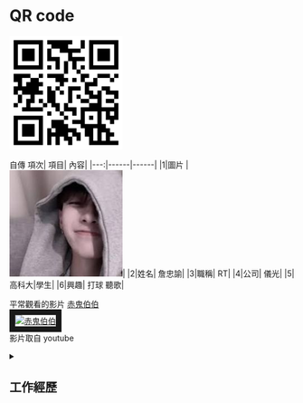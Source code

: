 # QR code 


<img src="QR.png" width="200" height="200">


自傳
項次| 項目| 內容|
|---:|------|------|
|1|圖片 |<img src="22222.jfif" width="200" hight="300">|
|2|姓名| 詹忠諭|
|3|職稱| RT|
|4|公司| 儀光|
|5|高科大|學生|
|6|興趣| 打球 聽歌|



平常觀看的影片
<a href="https://www.youtube.com/watch?v=0mWesvS9XO0" target="_blank">赤鬼伯伯 </a>
<br>
<a href="http://www.youtube.com/watch?feature=player_embedded&v=0mWesvS9XO0" target="_blank"><img src="http://img.youtube.com/vi/0mWesvS9XO0/0.jpg" 
alt="赤鬼伯伯 " width="800" height="500" border="10" /></a>
<br>影片取自 youtube


<details>
<summary>

## 工作經歷

</summary>
(一)、 餐飲業-福客來中式宴客餐飲pt<br>
(二)、 製造業-造紙三級工廠<br>
(三)、 檢驗類-RT：<br>
  

RT介紹


RT（Radiographic Testing）射線檢測是一種常用的非破壞性檢測技術，利用射線透射原理來檢測物體內部的缺陷和異常。這項技術通常使用χ射線或γ射線作為射線源，將其照射到待檢測物體上，透過物體的吸收、散射和透射，形成一幅射線影像。

RT射線檢測能夠提供關於物體內部結構的詳細信息，例如焊接接頭、壓力容器、管道、鑄造件等。這些影像可以顯示出各種缺陷，如裂紋、氣孔、夾層、腐蝕等。透過對影像的分析和評估，檢測人員可以確定物體的品質和完整性，並作出相應的決策。

RT射線檢測廣泛應用於多個產業，包括航空航天、石油和天然氣、製造業等。在航空航天領域，RT檢測用於檢查飛機結構件和發動機零件，以確保其安全可靠。在石油和天然氣行業，RT檢測可用於檢查管道系統、鑽井設備和儲槽，以預防泄漏和故障。在製造業中，RT檢測可用於檢測焊接接頭、鑄造件和金屬結構，以確保其符合設計要求。


優點
1.         可用於任何金屬任何材質
2.         可同時檢測內部及表面瑕疵
3.         底片可做永久紀錄
4.         容易研判瑕疵種類與形式
5.         γ射線不需任何電源




